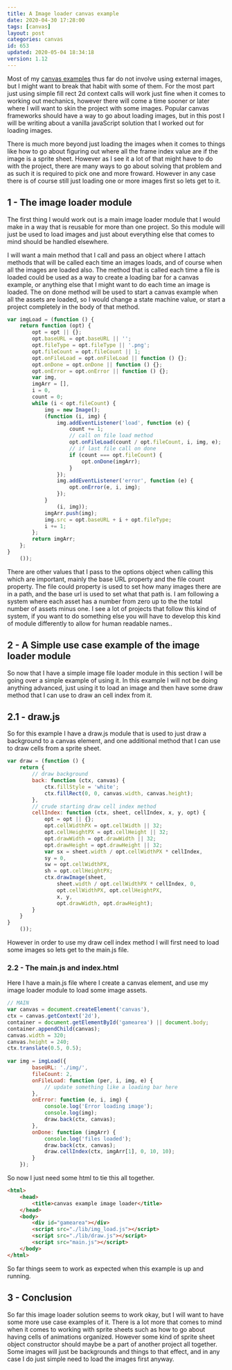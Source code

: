 ```yaml
---
title: A Image loader canvas example
date: 2020-04-30 17:28:00
tags: [canvas]
layout: post
categories: canvas
id: 653
updated: 2020-05-04 18:34:18
version: 1.12
---
```


Most of my [canvas examples](/2020/03/23/canvas-example/) thus far do not involve using external images, but I might want to break that habit with some of them. For the most part just using simple fill rect 2d context calls will work just fine when it comes to working out mechanics, however there will come a time sooner or later where I will want to skin the project with some images. Popular canvas frameworks should have a way to go about loading images, but in this post I will be writing about a vanilla javaScript solution that I worked out for loading images.

There is much more beyond just loading the images when it comes to things like how to go about figuring out where all the frame index value are if the image is a sprite sheet. However as I see it a lot of that might have to do with the project, there are many ways to go about solving that problem and as such it is required to pick one and more froward. However in any case there is of course still just loading one or more images first so lets get to it.

<!-- more -->

## 1 - The image loader module

The first thing I would work out is a main image loader module that I would make in a way that is reusable for more than one project. So this module will just be used to load images and just about everything else that comes to mind should be handled elsewhere.

I will want a main method that I call and pass an object where I attach methods that will be called each time an images loads, and of course when all the images are loaded also. The method that is called each time a file is loaded could be used as a way to create a loading bar for a canvas example, or anything else that I might want to do each time an image is loaded. The on done method will be used to start a canvas example when all the assets are loaded, so I would change a state machine value, or start a project completely in the body of that method.

```js
var imgLoad = (function () {
    return function (opt) {
        opt = opt || {};
        opt.baseURL = opt.baseURL || '';
        opt.fileType = opt.fileType || '.png';
        opt.fileCount = opt.fileCount || 1;
        opt.onFileLoad = opt.onFileLoad || function () {};
        opt.onDone = opt.onDone || function () {};
        opt.onError = opt.onError || function () {};
        var img,
        imgArr = [],
        i = 0,
        count = 0;
        while (i < opt.fileCount) {
            img = new Image();
            (function (i, img) {
                img.addEventListener('load', function (e) {
                    count += 1;
                    // call on file load method
                    opt.onFileLoad(count / opt.fileCount, i, img, e);
                    // if last file call on done
                    if (count === opt.fileCount) {
                        opt.onDone(imgArr);
                    }
                });
                img.addEventListener('error', function (e) {
                    opt.onError(e, i, img);
                });
            }
                (i, img));
            imgArr.push(img);
            img.src = opt.baseURL + i + opt.fileType;
            i += 1;
        };
        return imgArr;
    };
}
    ());
```

There are other values that I pass to the options object when calling this which are important, mainly the base URL property and the file count property. The file could property is used to set how many images there are in a path, and the base url is used to set what that path is. I am following a system where each asset has a number from zero up to the the total number of assets minus one. I see a lot of projects that follow this kind of system, if you want to do something else you will have to develop this kind of module differently to allow for human readable names..

## 2 - A Simple use case example of the image loader module

So now that I have a simple image file loader module in this section I will be going over a simple example of using it. In this example I will not be doing anything advanced, just using it to load an image and then have some draw method that I can use to draw an cell index from it.

## 2.1 - draw.js

So for this example I have a draw.js module that is used to just draw a background to a canvas element, and one additional method that I can use to draw cells from a sprite sheet.

```js
var draw = (function () {
    return {
        // draw background
        back: function (ctx, canvas) {
            ctx.fillStyle = 'white';
            ctx.fillRect(0, 0, canvas.width, canvas.height);
        },
        // crude starting draw cell index method
        cellIndex: function (ctx, sheet, cellIndex, x, y, opt) {
            opt = opt || {};
            opt.cellWidthPX = opt.cellWidth || 32;
            opt.cellHeightPX = opt.cellHeight || 32;
            opt.drawWidth = opt.drawWidth || 32;
            opt.drawHeight = opt.drawHeight || 32;
            var sx = sheet.width / opt.cellWidthPX * cellIndex,
            sy = 0,
            sw = opt.cellWidthPX,
            sh = opt.cellHeightPX;
            ctx.drawImage(sheet,
                sheet.width / opt.cellWidthPX * cellIndex, 0,
                opt.cellWidthPX, opt.cellHeightPX,
                x, y,
                opt.drawWidth, opt.drawHeight);
        }
    }
}
    ());
```

 However in order to use my draw cell index method I will first need to load some images so lets get to the main.js file.

### 2.2 - The main.js and index.html

Here I have a main.js file where I create a canvas element, and use my image loader module to load some image assets.

```js
// MAIN
var canvas = document.createElement('canvas'),
ctx = canvas.getContext('2d'),
container = document.getElementById('gamearea') || document.body;
container.appendChild(canvas);
canvas.width = 320;
canvas.height = 240;
ctx.translate(0.5, 0.5);
 
var img = imgLoad({
        baseURL: './img/',
        fileCount: 2,
        onFileLoad: function (per, i, img, e) {
            // update something like a loading bar here
        },
        onError: function (e, i, img) {
            console.log('Error loading image');
            console.log(img);
            draw.back(ctx, canvas);
        },
        onDone: function (imgArr) {
            console.log('files loaded');
            draw.back(ctx, canvas);
            draw.cellIndex(ctx, imgArr[1], 0, 10, 10);
        }
    });
```

So now I just need some html to tie this all together.

```html
<html>
    <head>
        <title>canvas example image loader</title>
    </head>
    <body>
        <div id="gamearea"></div>
        <script src="./lib/img_load.js"></script>
        <script src="./lib/draw.js"></script>
        <script src="main.js"></script>
    </body>
</html>
```

So far things seem to work as expected when this example is up and running.


## 3 - Conclusion

So far this image loader solution seems to work okay, but I will want to have some more use case examples of it. There is a lot more that comes to mind when it comes to working with sprite sheets such as how to go about having cells of animations organized. However some kind of sprite sheet object constructor should maybe be a part of another project all together. Some images will just be backgrounds and things to that effect, and in any case I do just simple need to load the images first anyway.